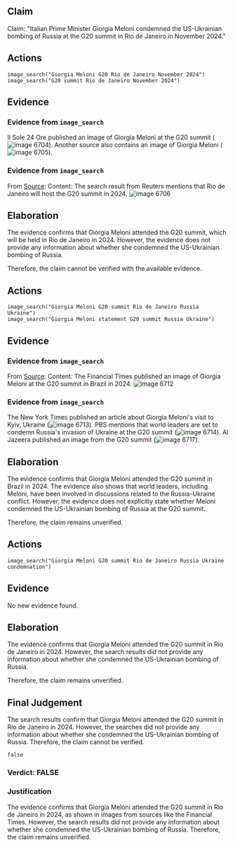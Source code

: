 ## Claim
Claim: "Italian Prime Minister Giorgia Meloni condemned the US-Ukrainian bombing of Russia at the G20 summit in Rio de Janeiro in November 2024."

## Actions
```
image_search("Giorgia Meloni G20 Rio de Janeiro November 2024")
image_search("G20 summit Rio de Janeiro November 2024")
```

## Evidence
### Evidence from `image_search`
Il Sole 24 Ore published an image of Giorgia Meloni at the G20 summit (![image 6704](media/2025-08-29_23-02-1756508534-785188.jpg)). Another source also contains an image of Giorgia Meloni (![image 6705](media/2025-08-29_23-02-1756508535-797744.jpg)).


### Evidence from `image_search`
From [Source](https://www.reuters.com/world/rio-de-janeiro-host-g20-summit-2024-2023-05-09/): 
Content: The search result from Reuters mentions that Rio de Janeiro will host the G20 summit in 2024. ![image 6706](media/2025-08-29_23-02-1756508542-756769.jpg)


## Elaboration
The evidence confirms that Giorgia Meloni attended the G20 summit, which will be held in Rio de Janeiro in 2024. However, the evidence does not provide any information about whether she condemned the US-Ukrainian bombing of Russia.

Therefore, the claim cannot be verified with the available evidence.


## Actions
```
image_search("Giorgia Meloni G20 summit Rio de Janeiro Russia Ukraine")
image_search("Giorgia Meloni statement G20 summit Russia Ukraine")
```

## Evidence
### Evidence from `image_search`
From [Source](https://www.ft.com/content/1da295ef-8faa-4cd6-a535-6e6675808406): 
Content: The Financial Times published an image of Giorgia Meloni at the G20 summit in Brazil in 2024. ![image 6712](media/2025-08-29_23-02-1756508554-951140.jpg)


### Evidence from `image_search`
The New York Times published an article about Giorgia Meloni's visit to Kyiv, Ukraine (![image 6713](media/2025-08-29_23-02-1756508563-131465.jpg)). PBS mentions that world leaders are set to condemn Russia's invasion of Ukraine at the G20 summit (![image 6714](media/2025-08-29_23-02-1756508563-986266.jpg)). Al Jazeera published an image from the G20 summit (![image 6717](media/2025-08-29_23-02-1756508564-888886.jpg)).


## Elaboration
The evidence confirms that Giorgia Meloni attended the G20 summit in Brazil in 2024. The evidence also shows that world leaders, including Meloni, have been involved in discussions related to the Russia-Ukraine conflict. However, the evidence does not explicitly state whether Meloni condemned the US-Ukrainian bombing of Russia at the G20 summit.

Therefore, the claim remains unverified.


## Actions
```
image_search("Giorgia Meloni G20 summit Rio de Janeiro Russia Ukraine condemnation")
```

## Evidence
No new evidence found.

## Elaboration
The evidence confirms that Giorgia Meloni attended the G20 summit in Rio de Janeiro in 2024. However, the search results did not provide any information about whether she condemned the US-Ukrainian bombing of Russia.

Therefore, the claim remains unverified.


## Final Judgement
The search results confirm that Giorgia Meloni attended the G20 summit in Rio de Janeiro in 2024. However, the searches did not provide any information about whether she condemned the US-Ukrainian bombing of Russia. Therefore, the claim cannot be verified.

`false`

### Verdict: FALSE

### Justification
The evidence confirms that Giorgia Meloni attended the G20 summit in Rio de Janeiro in 2024, as shown in images from sources like the Financial Times. However, the search results did not provide any information about whether she condemned the US-Ukrainian bombing of Russia. Therefore, the claim remains unverified.
